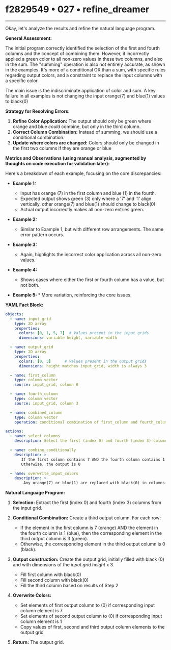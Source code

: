 # f2829549 • 027 • refine_dreamer

---
Okay, let's analyze the results and refine the natural language program.

**General Assessment:**

The initial program correctly identified the selection of the first and fourth columns and the concept of combining them. However, it incorrectly applied a green color to all non-zero values in these two columns, and also in the sum. The "summing" operation is also not entirely accurate, as shown in the examples. It's more of a conditional OR than a sum, with specific rules regarding output colors, and a constraint to replace the input columns with a specific color.

The main issue is the indiscriminate application of color and sum. A key failure in all examples is not changing the input orange(7) and blue(1) values to black(0)

**Strategy for Resolving Errors:**

1.  **Refine Color Application:** The output should only be green where orange and blue *could* combine, but only in the third column.
2.  **Correct Column Combination:** Instead of summing, we should use a conditional combination.
3. **Update where colors are changed:** Colors should only be changed in the first two columns if they are orange or blue

**Metrics and Observations (using manual analysis, augmented by thoughts on code execution for validation later):**

Here's a breakdown of each example, focusing on the core discrepancies:

*   **Example 1:**
    *   Input has orange (7) in the first column and blue (1) in the fourth.
    *   Expected output shows green (3) only where a '7' and '1' align vertically. other orange(7) and blue(1) should change to black(0)
    *   Actual output incorrectly makes all non-zero entries green.

*   **Example 2:**
    *   Similar to Example 1, but with different row arrangements. The same error pattern occurs.

*   **Example 3:**
    *   Again, highlights the incorrect color application across all non-zero values.

*   **Example 4:**
    *   Shows cases where either the first or fourth column has a value, but not both.

*    **Example 5:**
    *   More variation, reinforcing the core issues.

**YAML Fact Block:**

```yaml
objects:
  - name: input_grid
    type: 2D array
    properties:
      colors: [0, 1, 5, 7]  # Values present in the input grids
      dimensions: variable height, variable width

  - name: output_grid
    type: 2D array
    properties:
      colors: [0, 3]      # Values present in the output grids
      dimensions: height matches input_grid, width is always 3

  - name: first_column
    type: column vector
    source: input_grid, column 0

  - name: fourth_column
    type: column vector
    source: input_grid, column 3

  - name: combined_column
    type: column vector
    operation: conditional combination of first_column and fourth_column

actions:
  - name: select_columns
    description: Select the first (index 0) and fourth (index 3) columns from the input grid.

  - name: combine_conditionally
    description: >
       If the first column contains 7 AND the fourth column contains 1 on the same row, the output column at that row is 3.
       Otherwise, the output is 0

  - name: overwrite_input_colors
    description: >
        Any orange(7) or blue(1) are replaced with black(0) in columns one and two of the output
```

**Natural Language Program:**

1.  **Selection:** Extract the first (index 0) and fourth (index 3) columns from the input grid.

2.  **Conditional Combination:** Create a third output column. For each row:
    *   If the element in the first column is 7 (orange) AND the element in the fourth column is 1 (blue), then the corresponding element in the third output column is 3 (green).
    *   Otherwise, the corresponding element in the third output column is 0 (black).

3. **Output construction:** Create the output grid, initially filled with black (0) and with dimensions of the *input grid height* x 3.
   * Fill first column with black(0)
   * Fill second column with black(0)
   * Fill the third column based on results of Step 2

4. **Overwrite Colors:**
    * Set elements of first output column to (0) if corresponding input column element is 7
    * Set elements of second output column to (0) if corresponding input column element is 1
    * Copy values of first, second and third output column elements to the output grid

5.  **Return:** The output grid.

